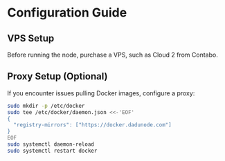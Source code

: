 # Configuration Guide

## VPS Setup
Before running the node, purchase a VPS, such as Cloud 2 from Contabo.

## Proxy Setup (Optional)
If you encounter issues pulling Docker images, configure a proxy:

```bash
sudo mkdir -p /etc/docker
sudo tee /etc/docker/daemon.json <<-'EOF'
{
  "registry-mirrors": ["https://docker.dadunode.com"]
}
EOF
sudo systemctl daemon-reload
sudo systemctl restart docker
